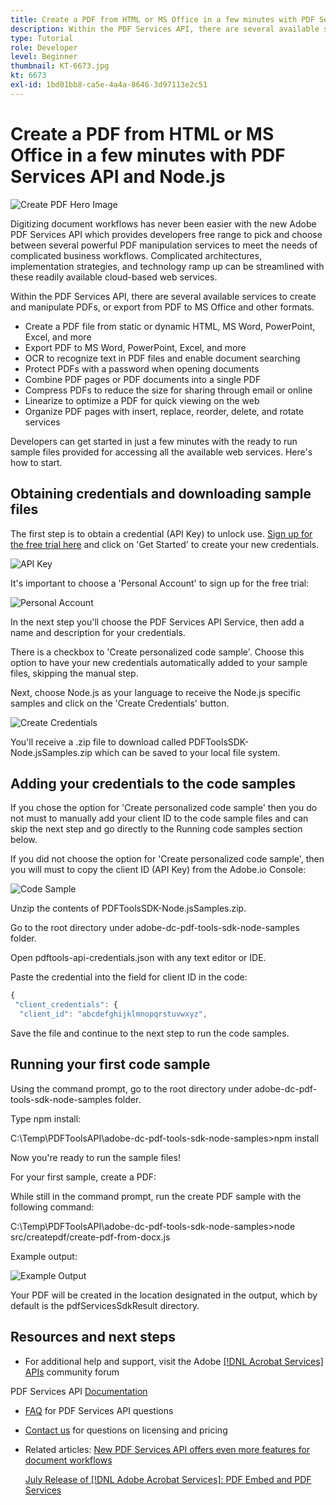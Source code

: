 ```yaml
---
title: Create a PDF from HTML or MS Office in a few minutes with PDF Services API and Node.js
description: Within the PDF Services API, there are several available services to create and manipulate PDFs, or export from PDF to MS Office and other formats
type: Tutorial
role: Developer
level: Beginner
thumbnail: KT-6673.jpg
kt: 6673
exl-id: 1bd01bb8-ca5e-4a4a-8646-3d97113e2c51
---
```

# Create a PDF from HTML or MS Office in a few minutes with PDF Services API and Node.js

![Create PDF Hero Image](assets/createpdffromhtml_hero.jpg)

Digitizing document workflows has never been easier with the new Adobe PDF Services API which provides developers free range to pick and choose between several powerful PDF manipulation services to meet the needs of complicated business workflows. Complicated architectures, implementation strategies, and technology ramp up can be streamlined with these readily available cloud-based web services.

Within the PDF Services API, there are several available services to create and manipulate PDFs, or export from PDF to MS Office and other formats.

* Create a PDF file from static or dynamic HTML, MS Word, PowerPoint, Excel, and more
* Export PDF to MS Word, PowerPoint, Excel, and more
* OCR to recognize text in PDF files and enable document searching
* Protect PDFs with a password when opening documents
* Combine PDF pages or PDF documents into a single PDF
* Compress PDFs to reduce the size for sharing through email or online
* Linearize to optimize a PDF for quick viewing on the web
* Organize PDF pages with insert, replace, reorder, delete, and rotate services

Developers can get started in just a few minutes with the ready to run sample files provided for accessing all the available web services. Here's how to start.

## Obtaining credentials and downloading sample files

The first step is to obtain a credential (API Key) to unlock use. [Sign up for the free trial here](https://www.adobe.com/go/dcsdks_credentials) and click on 'Get Started' to create your new credentials.

![API Key](assets/apikey.png)

It's important to choose a 'Personal Account' to sign up for the free trial:

![Personal Account](assets/personalaccount.png)

In the next step you'll choose the PDF Services API Service, then add a name and description for your credentials.

There is a checkbox to 'Create personalized code sample'. Choose this option to have your new credentials automatically added to your sample files, skipping the manual step.

Next, choose Node.js as your language to receive the Node.js specific samples and click on the 'Create Credentials' button.

![Create Credentials](assets/createcredentials.png)

You'll receive a .zip file to download called PDFToolsSDK-Node.jsSamples.zip which can be saved to your local file system. 

## Adding your credentials to the code samples

If you chose the option for 'Create personalized code sample' then you do not must to manually add your client ID to the code sample files and can skip the next step and go directly to the Running code samples section below.

If you did not choose the option for 'Create personalized code sample', then you will must to copy the client ID (API Key) from the Adobe.io Console:

![Code Sample](assets/codesample.png)

Unzip the contents of PDFToolsSDK-Node.jsSamples.zip.

Go to the root directory under adobe-dc-pdf-tools-sdk-node-samples folder.

Open pdftools-api-credentials.json with any text editor or IDE.

Paste the credential into the field for client ID in the code:

```javascript
{
 "client_credentials": {
  "client_id": "abcdefghijklmnopqrstuvwxyz",
```

Save the file and continue to the next step to run the code samples.

## Running your first code sample

Using the command prompt, go to the root directory under adobe-dc-pdf-tools-sdk-node-samples folder.

Type npm install:

C:\Temp\PDFToolsAPI\adobe-dc-pdf-tools-sdk-node-samples>npm install 

Now you're ready to run the sample files!

For your first sample, create a PDF:

While still in the command prompt, run the create PDF sample with the following command:

C:\Temp\PDFToolsAPI\adobe-dc-pdf-tools-sdk-node-samples>node src/createpdf/create-pdf-from-docx.js

Example output:

![Example Output](assets/exampleoutput.png)

Your PDF will be created in the location designated in the output, which by default is the pdfServicesSdkResult directory.

## Resources and next steps

* For additional help and support, visit the Adobe [[!DNL Acrobat Services] APIs](https://community.adobe.com/t5/document-cloud-sdk/bd-p/Document-Cloud-SDK?page=1&sort=latest_replies&filter=all) community forum

PDF Services API [Documentation](https://www.adobe.com/go/pdftoolsapi_doc)

* [FAQ](https://community.adobe.com/t5/document-cloud-sdk/faq-for-document-services-pdf-tools-api/m-p/10726197) for PDF Services API questions

* [Contact us](https://www.adobe.com/go/pdftoolsapi_requestform) for questions on licensing and pricing

* Related articles:
  [New PDF Services API offers even more features for document workflows](https://community.adobe.com/t5/document-services-apis/new-pdf-tools-api-brings-more-capabilities-for-document-services/m-p/11294170)

  [July Release of [!DNL Adobe Acrobat Services]: PDF Embed and PDF Services](https://medium.com/adobetech/july-release-of-adobe-document-services-pdf-embed-and-pdf-tools-17211bf7776d)
